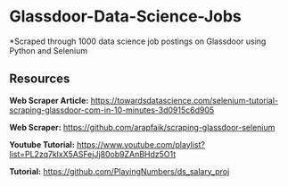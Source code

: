 # Glassdoor-Data-Science-Jobs
*Scraped through 1000 data science job postings on Glassdoor using Python and Selenium



## Resources
**Web Scraper Article:** https://towardsdatascience.com/selenium-tutorial-scraping-glassdoor-com-in-10-minutes-3d0915c6d905

**Web Scraper:** https://github.com/arapfaik/scraping-glassdoor-selenium

**Youtube Tutorial:** https://www.youtube.com/playlist?list=PL2zq7klxX5ASFejJj80ob9ZAnBHdz5O1t

**Tutorial:** https://github.com/PlayingNumbers/ds_salary_proj
